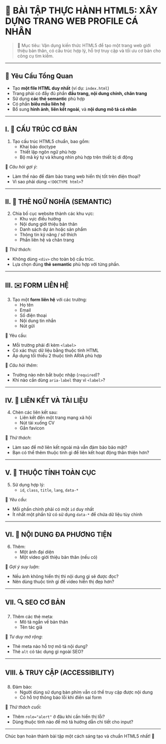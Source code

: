 # 🚀 BÀI TẬP THỰC HÀNH HTML5: XÂY DỰNG TRANG WEB PROFILE CÁ NHÂN

> 🎯 Mục tiêu: Vận dụng kiến thức HTML5 để tạo một trang web giới thiệu bản thân, có cấu trúc hợp lý, hỗ trợ truy cập và tối ưu cơ bản cho công cụ tìm kiếm.

---

## 📌 Yêu Cầu Tổng Quan

- Tạo **một file HTML duy nhất** (ví dụ: `index.html`)
- Trang phải có đầy đủ phần **đầu trang, nội dung chính, chân trang**
- Sử dụng **các thẻ semantic** phù hợp
- Có phần **biểu mẫu liên hệ**
- Bổ sung **hình ảnh**, **liên kết ngoài**, và **nội dung mô tả cá nhân**

---

## I. 📂 CẤU TRÚC CƠ BẢN

1. Tạo cấu trúc HTML5 chuẩn, bao gồm:
   - Khai báo doctype
   - Thiết lập ngôn ngữ phù hợp
   - Bộ mã ký tự và khung nhìn phù hợp trên thiết bị di động

📌 *Câu hỏi gợi ý*:
- Làm thế nào để đảm bảo trang web hiển thị tốt trên điện thoại?
- Vì sao phải dùng `<!DOCTYPE html>`?

---

## II. 🧱 THẺ NGỮ NGHĨA (SEMANTIC)

2. Chia bố cục website thành các khu vực:
   - Khu vực điều hướng
   - Nội dung giới thiệu bản thân
   - Danh sách dự án hoặc sản phẩm
   - Thông tin kỹ năng / sở thích
   - Phần liên hệ và chân trang

📌 *Thử thách*:
- Không dùng `<div>` cho toàn bộ cấu trúc.
- Lựa chọn đúng **thẻ semantic** phù hợp với từng phần.

---

## III. ✉️ FORM LIÊN HỆ

3. Tạo một **form liên hệ** với các trường:
   - Họ tên
   - Email
   - Số điện thoại
   - Nội dung tin nhắn
   - Nút gửi

🎯 Yêu cầu:
- Mỗi trường phải đi kèm `<label>`
- Có xác thực dữ liệu bằng thuộc tính HTML
- Áp dụng tối thiểu 2 thuộc tính ARIA phù hợp

📌 *Câu hỏi thêm*:
- Trường nào nên bắt buộc nhập (`required`)?
- Khi nào cần dùng `aria-label` thay vì `<label>`?

---

## IV. 🔗 LIÊN KẾT VÀ TÀI LIỆU

4. Chèn các liên kết sau:
   - Liên kết đến một trang mạng xã hội
   - Nút tải xuống CV
   - Gắn favicon

📌 *Thử thách*:
- Làm sao để mở liên kết ngoài mà vẫn đảm bảo bảo mật?
- Bạn có thể thêm thuộc tính gì để liên kết hoạt động thân thiện hơn?

---

## V. 🧩 THUỘC TÍNH TOÀN CỤC

5. Sử dụng hợp lý:
   - `id`, `class`, `title`, `lang`, `data-*`

📌 *Yêu cầu*:
- Mỗi phần chính phải có một `id` duy nhất
- Ít nhất một phần tử có sử dụng `data-*` để chứa dữ liệu tùy chỉnh

---

## VI. 🎥 NỘI DUNG ĐA PHƯƠNG TIỆN

6. Thêm:
   - Một ảnh đại diện
   - Một video giới thiệu bản thân (nếu có)

📌 *Gợi ý suy luận*:
- Nếu ảnh không hiển thị thì nội dung gì sẽ được đọc?
- Nên dùng thuộc tính gì để video hiển thị đẹp hơn?

---

## VII. 🔍 SEO CƠ BẢN

7. Thêm các thẻ meta:
   - Mô tả ngắn về bản thân
   - Tên tác giả

📌 *Tư duy mở rộng*:
- Thẻ meta nào hỗ trợ mô tả nội dung?
- Thẻ `alt` có tác dụng gì ngoài SEO?

---

## VIII. ♿ TRUY CẬP (ACCESSIBILITY)

8. Đảm bảo:
   - Người dùng sử dụng bàn phím vẫn có thể truy cập được nội dung
   - Có hỗ trợ thông báo lỗi khi điền sai form

📌 *Thử thách cuối*:
- Thêm `role="alert"` ở đâu khi cần hiển thị lỗi?
- Dùng thuộc tính nào để mô tả hướng dẫn chi tiết cho input?

---

Chúc bạn hoàn thành bài tập một cách sáng tạo và chuẩn HTML5 nhất! 🚀
